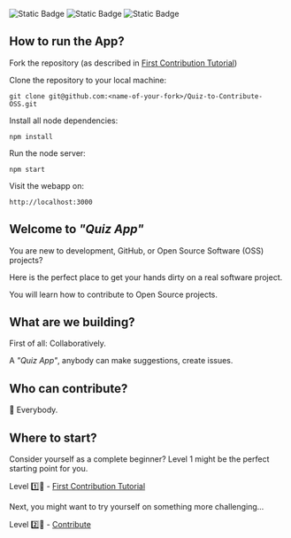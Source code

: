 ![Static Badge](https://img.shields.io/badge/level-Beginner-green)
![Static Badge](https://img.shields.io/badge/languages-html_/_css_/_js-blue)
![Static Badge](https://img.shields.io/badge/good_first_issue-orange)


## How to run the App?

Fork the repository (as described in [First Contribution Tutorial](https://github.com/benbenben147147147/Quiz-to-Contribute-OSS/blob/main/CONTRIBUTE_LEVEL_1.md))


Clone the repository to your local machine:
```
git clone git@github.com:<name-of-your-fork>/Quiz-to-Contribute-OSS.git
```

Install all node dependencies:
```
npm install
```

Run the node server:
```
npm start
```

Visit the webapp on:
```
http://localhost:3000
```


## Welcome to _"Quiz App"_

You are new to development, GitHub, or Open Source Software (OSS) projects?

Here is the perfect place to get your hands dirty on a real software project.

You will learn how to contribute to Open Source projects.


## What are we building?

First of all: Collaboratively.

A _"Quiz App"_, anybody can make suggestions, create issues.


## Who can contribute?
👫 Everybody.


## Where to start?

Consider yourself as a complete beginner? Level 1 might be the perfect starting point for you.

Level 1️⃣🌟 - [First Contribution Tutorial](https://github.com/benbenben147147147/Quiz-to-Contribute-OSS/blob/main/CONTRIBUTE_LEVEL_1.md)


Next, you might want to try yourself on something more challenging...

Level 2️⃣🌟 - [Contribute](https://github.com/benbenben147147147/Quiz-to-Contribute-OSS/blob/main/CONTRIBUTE_LEVEL_2.md)